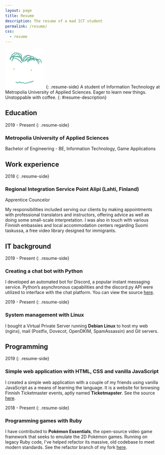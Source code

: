 ```yaml
---
layout: page
title: Resume
description: The resume of a mad ICT student
permalink: /resume/
css:
  - resume
---
```


![My own face](/assets/img/small_face.png)
{: .resume-side}
A student of Information Technology at Metropolia University of Applied Sciences. Eager to learn new things. Unstoppable with coffee.
{: #resume-description}

## Education
2019 - Present
{: .resume-side}
### Metropolia University of Applied Sciences
Bachelor of Engineering - BE, Information Technology, Game Applications

## Work experience
2018
{: .resume-side}
### Regional Integration Service Point Alipi (Lahti, Finland)
Apprentice Councelor

My responsibilities included serving our clients by making appointments with professional translators
and instructors, offering advice as well as doing some small-scale interpretation. I was also in touch
with various Finnish embassies and local accommodation centers regarding Suomi taskussa, a free video
library designed for immigrants.

## IT background
2019 - Present
{: .resume-side}
### Creating a chat bot with Python
I developed an automated bot for Discord, a popular instant messaging service. Python’s asynchronous
capabilities and the discord.py API were utilized to interface with the chat platform. You can view the
source [here][zedrogames-bot].

2019 - Present
{: .resume-side}
### System management with Linux
I bought a Virtual Private Server running **Debian Linux** to host my web (nginx), mail (Postfix, Dovecot,
OpenDKIM, SpamAssassin) and Git servers.

## Programming
2019
{: .resume-side}
### Simple web application with HTML, CSS and vanilla JavaScript
I created a simple web application with a couple of my friends using vanilla JavaScript as a means of learning
the language. It is a website for browsing Finnish Ticketmaster events, aptly named **Ticketmapster**.
See the source [here][ticketmapster].

2018 - Present
{: .resume-side}
### Programming games with Ruby
I have contributed to **Pokémon Essentials**, the open-source video game framework that seeks to emulate the
2D Pokémon games. Running on legacy Ruby code, I've helped refactor its massive, old codebase to meet modern standards.
See the refactor branch of my fork [here][essentials-refactor].


[zedrogames-bot]: https://github.com/jonisavo/zedrogames-bot
[ticketmapster]: https://github.com/jonisavo/ticketmapster
[essentials-refactor]: https://github.com/jonisavo/pokemon-essentials/tree/refactor
